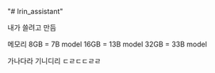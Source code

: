 "# Irin_assistant" 

내가 쓸려고 만듬


메모리
8GB = 7B model
16GB = 13B model
32GB = 33B model

가나다라 기니디리
ㄷㄹㄷㄷㄹㄹ

